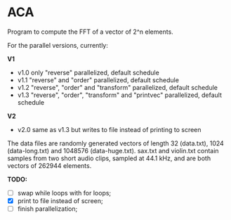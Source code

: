 # ACA

Program to compute the FFT of a vector of 2^n elements.

For the parallel versions, currently:

**V1**
- v1.0 only "reverse" parallelized, default schedule
- v1.1 "reverse" and "order" parallelized, default schedule
- v1.2 "reverse", "order" and "transform" parallelized, default schedule
- v1.3 "reverse", "order", "transform" and "printvec" parallelized, default schedule

**V2**
- v2.0 same as v1.3 but writes to file instead of printing to screen

The data files are randomly generated vectors of length 32 (data.txt), 1024 (data-long.txt) and 1048576 (data-huge.txt). sax.txt and violin.txt contain samples from two short audio clips, sampled at 44.1 kHz, and are both vectors of 262944 elements.

**TODO:**
- [ ] swap while loops with for loops; 
- [x] print to file instead of screen; 
- [ ] finish parallelization;
